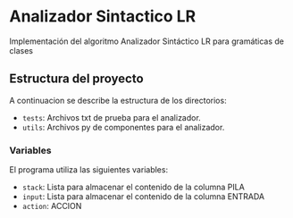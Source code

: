 # Analizador Sintactico LR
Implementación del algoritmo Analizador Sintáctico LR para gramáticas de clases

## Estructura del proyecto
A continuacion se describe la estructura de los directorios:
- `tests`: Archivos txt de prueba para el analizador.
- `utils`: Archivos py de componentes para el analizador.

### Variables
El programa utiliza las siguientes variables:
- `stack`: Lista para almacenar el contenido de la columna PILA
- `input`: Lista para almacenar el contenido de la columna ENTRADA
- `action`: ACCION